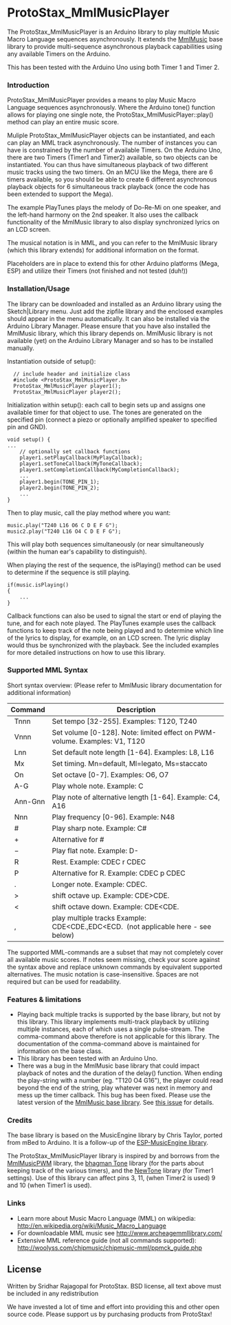 # ProtoStax_MmlMusicPlayer
The ProtoStax_MmlMusicPlayer is an Arduino library to play multiple Music Macro Language sequences asynchronously. It extends the [MmlMusic](https://github.com/maxint-rd/MmlMusic) base library to provide multi-sequence asynchronous playback capabilities using any available Timers on the Arduino. 

This has been tested with the Arduino Uno using both Timer 1 and Timer 2.

### Introduction
ProtoStax_MmlMusicPlayer provides a means to play Music Macro Language sequences asynchronously. Where the Arduino tone() function allows for playing one single note, the ProtoStax_MmlMusicPlayer::play() method can play an entire music score. 

Muliple ProtoStax_MmlMusicPlayer objects can be instantiated, and each can play an MML track asynchronously. The number of instances you can have is constrained by the number of available Timers. On the Arduino Uno, there are two Timers (Timer1 and Timer2) available, so two objects can be instantiated. You can thus have simultaneous playback of two different music tracks using the two timers. On an MCU like the Mega, there are 6 timers available, so you should be able to create 6 different asynchronous playback objects for 6 simultaneous track playback (once the code has been extended to support the Mega). 

The example PlayTunes plays the melody of Do-Re-Mi on one speaker, and the left-hand harmony on the 2nd speaker. It also uses the callback functionality of the MmlMusic library to also display synchronized lyrics on an LCD screen. 

The musical notation is in MML, and you can refer to the MmlMusic library (which this library extends) for additional information on the format.

Placeholders are in place to extend this for other Arduino platforms (Mega, ESP) and utilize their Timers (not finished and not tested (duh!))


### Installation/Usage
The library can be downloaded and installed as an Arduino library using the Sketch|Library menu. Just add the zipfile library and the enclosed examples should appear in the menu automatically. It can also be installed via the Arduino Library Manager. Please ensure that you have also installed the MmlMusic library, which this library depends on. MmlMusic library is not available (yet) on the Arduino Library Manager and so has to be installed manually. 

Instantiation outside of setup():
```
  // include header and initialize class
  #include <ProtoStax_MmlMusicPlayer.h>
  ProtoStax_MmlMusicPlayer player1();
  ProtoStax_MmlMusicPlayer player2(); 
  ```

Initialization within setup():
each call to begin sets up and assigns one available timer for that object to use. The tones are generated on the specified pin (connect a piezo or optionally amplified speaker to specified pin and GND).
```
void setup() {
...
    // optionally set callback functions
    player1.setPlayCallback(MyPlayCallback);
    player1.setToneCallback(MyToneCallback);
    player1.setCompletionCallback(MyCompletionCallback);   
    ...
    player1.begin(TONE_PIN_1);
    player2.begin(TONE_PIN_2);
    ...
}
```


Then to play music, call the play method where you want:
```
music.play("T240 L16 O6 C D E F G");
music2.play("T240 L16 O4 C D E F G");
```

This will play both sequences simultaneously (or near simultaneously (within the human ear's capability to distinguish). 

When playing the rest of the sequence, the isPlaying() method can be used to determine if the sequence is still playing.
```
if(music.isPlaying()
{
    ...
}
```
Callback functions can also be used to signal the start or end of playing the tune, and for each note played. The PlayTunes example uses the callback functions to keep track of the note being played and to determine which line of the lyrics to display, for example, on an LCD screen. The lyric display would thus be synchronized with the playback. See the included examples for more detailed instructions on how to use this library.



### Supported MML Syntax
Short syntax overview: (Please refer to MmlMusic library documentation for additional information)<br>

Command | Description
------------ | -------------
&nbsp;  Tnnn | Set tempo [32-255]. Examples: T120, T240<br>
&nbsp;  Vnnn | Set volume [0-128]. Note: limited effect on PWM-volume. Examples: V1, T120<br>
&nbsp;  Lnn  | Set default note length [1-64]. Examples: L8, L16<br>
&nbsp;  Mx   | Set timing. Mn=default, Ml=legato, Ms=staccato<br>
&nbsp;  On   | Set octave [0-7]. Examples: O6, O7<br>
&nbsp;  A-G  | Play whole note. Example: C<br>
&nbsp;  Ann-Gnn  | Play note of alternative length [1-64]. Example: C4, A16<br>
&nbsp;  Nnn  | Play frequency [0-96]. Example: N48<br>
&nbsp;  #    | Play sharp note. Example: C#<br>
&nbsp;  &plus;    | Alternative for #<br>
&nbsp;  &minus;   | Play flat note. Example: D-<br>
&nbsp;  R    | Rest. Example:  CDEC r CDEC<br>
&nbsp;  P    | Alternative for R. Example:  CDEC p CDEC<br>
&nbsp;  .    | Longer note. Example: CDEC.&nbsp;<br>
&nbsp;  &gt; | shift octave up.  Example: CDE&gt;CDE.&nbsp;<br>
&nbsp;  &lt; | shift octave down.  Example: CDE&lt;CDE.&nbsp;<br>
&nbsp;  , | play multiple tracks  Example: CDE&lt;CDE.,EDC&lt;ECD.&nbsp; (not applicable here - see below) <br>

The supported MML-commands are a subset that may not completely cover all available music scores.
If notes seem missing, check your score against the syntax above and replace unknown commands by equivalent supported alternatives. The music notation is case-insensitive. Spaces are not required but can be used for readability.

### Features & limitations
- Playing back multiple tracks is supported by the base library, but not by this library. This library implements multi-track playback by utilizing multiple instances, each of which uses a single pulse-stream. The comma-command above therefore is not applicable for this library. The documentation of the comma-command above is maintained for information on the base class.
- This library has been tested with an Arduino Uno.
- There was a bug in the MmlMusic base library that could impact playback of notes and the duration of the delay() function. When ending the play-string with a number (eg. "T120 O4 G16"), the player could read beyond the end of the string, play whatever was next in memory and mess up the timer callback. This bug has been fixed. Please use the latest version of the [MmlMusic base library](https://github.com/maxint-rd/MmlMusic).  See [this issue](https://github.com/maxint-rd/MmlMusic/issues/1) for details.

### Credits
The base library is based on the MusicEngine library by Chris Taylor, ported from mBed to Arduino. It is a follow-up of the [ESP-MusicEngine library](https://github.com/maxint-rd/ESP-MusicEngine).

The ProtoStax_MmlMusicPlayer library is inspired by and borrows from the [MmlMusicPWM](https://github.com/maxint-rd/MmlMusicPWM) library, the [bhagman Tone](https://github.com/bhagman/Tone) library (for the parts about keeping track of the various timers), and the [NewTone](https://bitbucket.org/teckel12/arduino-new-tone/src/master/) library (for Timer1 settings). Use of this library can affect pins 3, 11, (when Timer2 is used) 9 and 10 (when Timer1 is used). 

### Links
- Learn more about Music Macro Language (MML) on wikipedia:<br>
   http://en.wikipedia.org/wiki/Music_Macro_Language<br>
- For downloadable MML music see http://www.archeagemmllibrary.com/<br>
- Extensive MML reference guide (not all commands supported):<br>
http://woolyss.com/chipmusic/chipmusic-mml/ppmck_guide.php<br>

## License

Written by Sridhar Rajagopal for ProtoStax. BSD license, all text above must be included in any redistribution

We have invested a lot of time and effort into providing this and other open source code. Please support us by purchasing products from ProtoStax!

